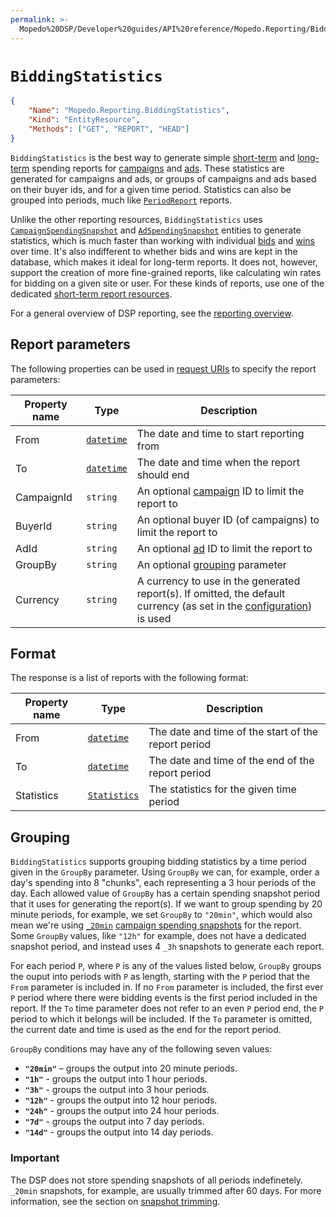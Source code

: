```yaml
---
permalink: >-
  Mopedo%20DSP/Developer%20guides/API%20reference/Mopedo.Reporting/BiddingStatistics/
---
```


# `BiddingStatistics`

```json
{
    "Name": "Mopedo.Reporting.BiddingStatistics",
    "Kind": "EntityResource",
    "Methods": ["GET", "REPORT", "HEAD"]
}
```

`BiddingStatistics` is the best way to generate simple [short-term](../Reporting%20overview#short-term-reports) and [long-term](../Reporting%20overview#short-term-reports) spending reports for [campaigns](../Campaign) and [ads](../Ad). These statistics are generated for campaigns and ads, or groups of campaigns and ads based on their buyer ids, and for a given time period. Statistics can also be grouped into periods, much like [`PeriodReport`](../PeriodReport) reports.

Unlike the other reporting resources, `BiddingStatistics` uses [`CampaignSpendingSnapshot`](../../Mopedo.Bidding/CampaignSpendingSnapshot) and [`AdSpendingSnapshot`](../../Mopedo.Bidding/AdSpendingSnapshot) entities to generate statistics, which is much faster than working with individual [bids](../../Mopedo.Database/Bid) and [wins](../../Mopedo.Database/Win) over time. It's also indifferent to whether bids and wins are kept in the database, which makes it ideal for long-term reports. It does not, however, support the creation of more fine-grained reports, like calculating win rates for bidding on a given site or user. For these kinds of reports, use one of the dedicated [short-term report resources](../Reporting%20overview#short-term-reports).

For a general overview of DSP reporting, see the [reporting overview](../Reporting%20overview).

## Report parameters

The following properties can be used in [request URIs](../../../../../RESTar/Consuming%20a%20RESTar%20API/URI) to specify the report parameters:

Property name | Type                         | Description
------------- | ---------------------------- | ---------------------------------------------------------------------------------------------------------------------------------------------------------------------------------
From          | [`datetime`](../../Datetime) | The date and time to start reporting from
To            | [`datetime`](../../Datetime) | The date and time when the report should end
CampaignId    | `string`                     | An optional [campaign](../Campaign) ID to limit the report to
BuyerId       | `string`                     | An optional buyer ID (of campaigns) to limit the report to
AdId          | `string`                     | An optional [ad](../Ad) ID to limit the report to
GroupBy       | `string`                     | An optional [grouping](#grouping) parameter
Currency      | `string`                     | A currency to use in the generated report(s). If omitted, the default currency (as set in the [configuration](../../../../Administration%20guides/Configuration%20guide)) is used

## Format

The response is a list of reports with the following format:

Property name | Type                                            | Description
------------- | ----------------------------------------------- | ---------------------------------------------------
From          | [`datetime`](../../Datetime)                    | The date and time of the start of the report period
To            | [`datetime`](../../Datetime)                    | The date and time of the end of the report period
Statistics    | [`Statistics`](../../Mopedo.Bidding/Statistics) | The statistics for the given time period

## Grouping

`BiddingStatistics` supports grouping bidding statistics by a time period given in the `GroupBy` parameter. Using `GroupBy` we can, for example, order a day's spending into 8 "chunks", each representing a 3 hour periods of the day. Each allowed value of `GroupBy` has a certain spending snapshot period that it uses for generating the report(s). If we want to group spending by 20 minute periods, for example, we set `GroupBy` to `"20min"`, which would also mean we're using [`_20min`]() [campaign spending snapshots](../../Mopedo.Bidding/CampaignSpendingSnapshot) for the report. Some `GroupBy` values, like `"12h"` for example, does not have a dedicated snapshot period, and instead uses 4 `_3h` snapshots to generate each report.

For each period `P`, where `P` is any of the values listed below, `GroupBy` groups the ouput into periods with `P` as length, starting with the `P` period that the `From` parameter is included in. If no `From` parameter is included, the first ever `P` period where there were bidding events is the first period included in the report. If the `To` time parameter does not refer to an even `P` period end, the `P` period to which it belongs will be included. If the `To` parameter is omitted, the current date and time is used as the end for the report period.

`GroupBy` conditions may have any of the following seven values:

- **`"20min"`** – groups the output into 20 minute periods.
- **`"1h"`** - groups the output into 1 hour periods.
- **`"3h"`** - groups the output into 3 hour periods.
- **`"12h"`** - groups the output into 12 hour periods.
- **`"24h"`** - groups the output into 24 hour periods.
- **`"7d"`** - groups the output into 7 day periods.
- **`"14d"`** - groups the output into 14 day periods.

### Important

The DSP does not store spending snapshots of all periods indefinetely. `_20min` snapshots, for example, are usually trimmed after 60 days. For more information, see the section on [snapshot trimming](../../Mopedo.Bidding/CampaignSpendingSnapshot#snapshot-trimming).
